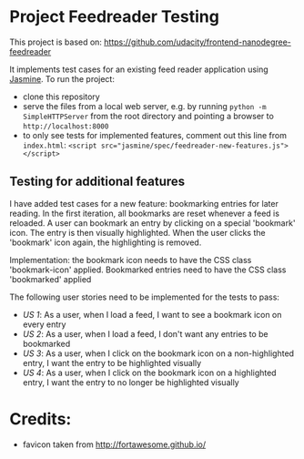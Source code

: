 # Project Feedreader Testing

This project is based on: https://github.com/udacity/frontend-nanodegree-feedreader

It implements test cases for an existing feed reader application using [Jasmine](http://jasmine.github.io/). To run the project:

* clone this repository
* serve the files from a local web server, e.g. by running ```python -m SimpleHTTPServer```
  from the root directory and pointing a browser to ```http://localhost:8000```
* to only see tests for implemented features, comment out this line from ```index.html```:
  ```<script src="jasmine/spec/feedreader-new-features.js"></script>```

## Testing for additional features ##

I have added test cases for a new feature: bookmarking entries for later reading. In the 
first iteration, all bookmarks are reset whenever a feed is reloaded. A user can bookmark
an entry by clicking on a special 'bookmark' icon. The entry is then visually highlighted. When the user clicks the 'bookmark' icon again, the highlighting is removed.

Implementation: the bookmark icon needs to have the CSS class 'bookmark-icon' applied. 
Bookmarked entries need to have the CSS class 'bookmarked' applied

The following user stories need to be implemented for the tests to pass:

* *US 1*: As a user, when I load a feed, I want to see a bookmark icon on every entry
* *US 2*: As a user, when I load a feed, I don't want any entries to be bookmarked
* *US 3*: As a user, when I click on the bookmark icon on a non-highlighted entry, I want the entry to be highlighted visually
* *US 4*: As a user, when I click on the bookmark icon on a highlighted entry, I want the entry to no longer be highlighted visually

# Credits:

* favicon taken from http://fortawesome.github.io/
